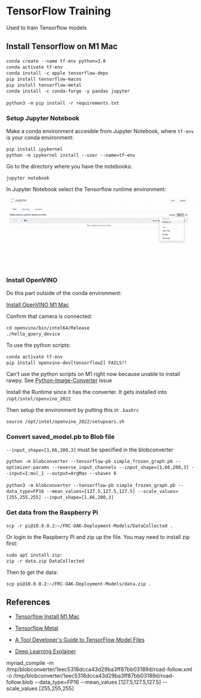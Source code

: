 # TensorFlow Training
Used to train Tensorflow models

## Install Tensorflow on M1 Mac

    conda create --name tf-env python=3.8
    conda activate tf-env
    conda install -c apple tensorflow-deps
    pip install tensorflow-macos
    pip install tensorflow-metal
    conda install -c conda-forge -y pandas jupyter

    python3 -m pip install -r requirements.txt

### Setup Jupyter Notebook
Make a conda environment accesible from Jupyter Notebook, where `tf-env` is your conda environment:

    pip install ipykernel
    python -m ipykernel install --user --name=tf-env

Go to the directory where you have the notebooks:

    jupyter notebook

In Jupyter Notebook select the Tensorflow runtime environment:

![Jupyter Select Env](images/jupyter-select-env.png)

### Install OpenVINO

Do this part outside of the conda environment:

[Install OpenVINO M1 Mac](https://medium.com/macoclock/how-to-compile-intel-openvino-to-run-natively-on-apple-m1-7192b5abe6c5)

Confirm that camera is connected:

    cd openvino/bin/intel64/Release
    ./hello_query_device

To use the python scripts:

    conda activate tf-env
    pip install openvino-dev[tensorflow2] FAILS!!

Can't use the python scripts on M1 right now because unable to install rawpy.  See [Python-Image-Converter](https://github.com/achimoraites/Python-Image-Converter/issues/4) issue

Install the Runtime since it has the converter.  It gets installed into `/opt/intel/openvino_2022`

Then setup the environment by putting this in `.bashrc`

    source /opt/intel/openvino_2022/setupvars.sh

### Convert saved_model.pb to Blob file

`--input_shape=[1,66,200,3]` must be specified in the blobconverter

    python -m blobconverter --tensorflow-pb simple_frozen_graph.pb --optimizer-params --reverse_input_channels --input_shape=[1,66,200,3] --input=1:mul_1 --output=ArgMax --shaves 6

    python3 -m blobconverter --tensorflow-pb simple_frozen_graph.pb --data_type=FP16 --mean_values=[127.5,127.5,127.5] --scale_values=[255,255,255] --input_shape=[1,66,200,3]
  
### Get data from the Raspberry Pi

    scp -r pi@10.0.0.2:~/FRC-OAK-Deployment-Models/DataCollected .

Or login to the Raspberry Pi and zip up the file.  You may need to install zip first:

    sudo apt install zip:
    zip -r data.zip DataCollected

Then to get the data:

    scp pi@10.0.0.2:~/FRC-OAK-Deployment-Models/data.zip .

## References

- [Tensorflow Install M1 Mac](https://caffeinedev.medium.com/how-to-install-tensorflow-on-m1-mac-8e9b91d93706)

- [Tensorflow Metal](https://developer.apple.com/metal/tensorflow-plugin/)

- [A Tool Developer's Guide to TensorFlow Model Files](https://chromium.googlesource.com/external/github.com/tensorflow/tensorflow/+/r0.10/tensorflow/g3doc/how_tos/tool_developers/index.md)  

- [Deep Learning Explainer](https://poloclub.github.io/cnn-explainer/)

myriad_compile -m /tmp/blobconverter/1eec5318dcca43d29ba3ff87bb03189d/road-follow.xml -o /tmp/blobconverter/1eec5318dcca43d29ba3ff87bb03189d/road-follow.blob --data_type=FP16 --mean_values [127.5,127.5,127.5] --scale_values [255,255,255]